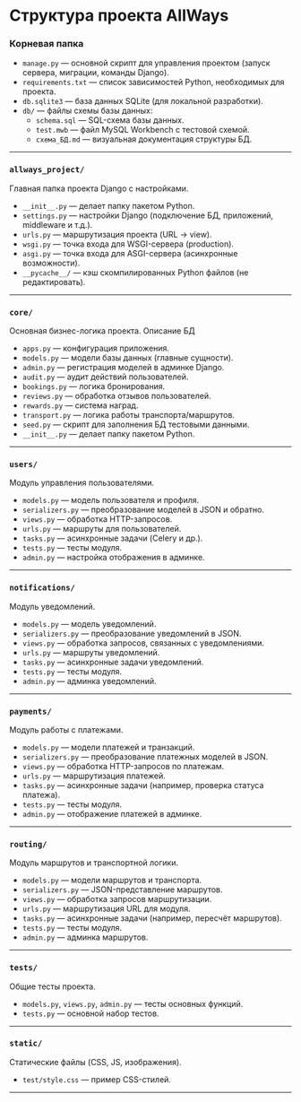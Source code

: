 # Структура проекта AllWays


### Корневая папка
- `manage.py` — основной скрипт для управления проектом (запуск сервера, миграции, команды Django).  
- `requirements.txt` — список зависимостей Python, необходимых для проекта.  
- `db.sqlite3` — база данных SQLite (для локальной разработки).  
- `db/` — файлы схемы базы данных:
  - `schema.sql` — SQL-схема базы данных.  
  - `test.mwb` — файл MySQL Workbench с тестовой схемой.  
  - `схема_БД.md` — визуальная документация структуры БД.  

---

### `allways_project/`
Главная папка проекта Django с настройками.
- `__init__.py` — делает папку пакетом Python.  
- `settings.py` — настройки Django (подключение БД, приложений, middleware и т.д.).  
- `urls.py` — маршрутизация проекта (URL → view).  
- `wsgi.py` — точка входа для WSGI-сервера (production).  
- `asgi.py` — точка входа для ASGI-сервера (асинхронные возможности).  
- `__pycache__/` — кэш скомпилированных Python файлов (не редактировать).

---

### `core/`
Основная бизнес-логика проекта. Описание БД
- `apps.py` — конфигурация приложения.  
- `models.py` — модели базы данных (главные сущности).  
- `admin.py` — регистрация моделей в админке Django.  
- `audit.py` — аудит действий пользователей.  
- `bookings.py` — логика бронирования.  
- `reviews.py` — обработка отзывов пользователей.  
- `rewards.py` — система наград.  
- `transport.py` — логика работы транспорта/маршрутов.  
- `seed.py` — скрипт для заполнения БД тестовыми данными.  
- `__init__.py` — делает папку пакетом Python.  

---

### `users/`
Модуль управления пользователями.
- `models.py` — модель пользователя и профиля.  
- `serializers.py` — преобразование моделей в JSON и обратно.  
- `views.py` — обработка HTTP-запросов.  
- `urls.py` — маршруты для пользователей.  
- `tasks.py` — асинхронные задачи (Celery и др.).  
- `tests.py` — тесты модуля.  
- `admin.py` — настройка отображения в админке.  

---

### `notifications/`
Модуль уведомлений.
- `models.py` — модель уведомлений.  
- `serializers.py` — преобразование уведомлений в JSON.  
- `views.py` — обработка запросов, связанных с уведомлениями.  
- `urls.py` — маршруты уведомлений.  
- `tasks.py` — асинхронные задачи уведомлений.  
- `tests.py` — тесты модуля.  
- `admin.py` — админка уведомлений.  

---

### `payments/`
Модуль работы с платежами.
- `models.py` — модели платежей и транзакций.  
- `serializers.py` — преобразование платежных моделей в JSON.  
- `views.py` — обработка HTTP-запросов по платежам.  
- `urls.py` — маршрутизация платежей.  
- `tasks.py` — асинхронные задачи (например, проверка статуса платежа).  
- `tests.py` — тесты модуля.  
- `admin.py` — отображение платежей в админке.  

---

### `routing/`
Модуль маршрутов и транспортной логики.
- `models.py` — модели маршрутов и транспорта.  
- `serializers.py` — JSON-представление маршрутов.  
- `views.py` — обработка запросов маршрутизации.  
- `urls.py` — маршрутизация URL для модуля.  
- `tasks.py` — асинхронные задачи (например, пересчёт маршрутов).  
- `tests.py` — тесты модуля.  
- `admin.py` — админка маршрутов.  

---

### `tests/`
Общие тесты проекта.
- `models.py`, `views.py`, `admin.py` — тесты основных функций.  
- `tests.py` — основной набор тестов.  

---

### `static/`
Статические файлы (CSS, JS, изображения).
- `test/style.css` — пример CSS-стилей.  

---

